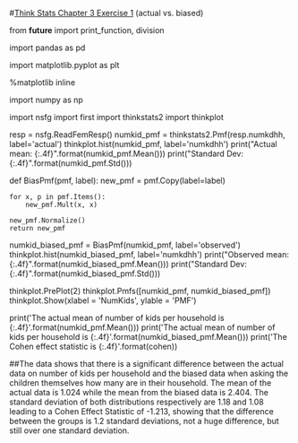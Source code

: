 #[Think Stats Chapter 3 Exercise 1](http://greenteapress.com/thinkstats2/html/thinkstats2004.html#toc31) (actual vs. biased)

from __future__ import print_function, division

import pandas as pd 

import matplotlib.pyplot as plt

%matplotlib inline

import numpy as np

import nsfg 
import first 
import thinkstats2 
import thinkplot

resp = nsfg.ReadFemResp()
numkid_pmf = thinkstats2.Pmf(resp.numkdhh, label='actual')
thinkplot.hist(numkid_pmf, label='numkdhh')
print("Actual mean: {:.4f}".format(numkid_pmf.Mean()))
print("Standard Dev: {:.4f}".format(numkid_pmf.Std()))

def BiasPmf(pmf, label):
    new_pmf = pmf.Copy(label=label)

    for x, p in pmf.Items():
        new_pmf.Mult(x, x)
        
    new_pmf.Normalize()
    return new_pmf

numkid_biased_pmf = BiasPmf(numkid_pmf, label='observed')
thinkplot.hist(numkid_biased_pmf, label='numkdhh')
print("Observed mean: {:.4f}".format(numkid_biased_pmf.Mean()))
print("Standard Dev: {:.4f}".format(numkid_biased_pmf.Std()))

thinkplot.PrePlot(2)
thinkplot.Pmfs([numkid_pmf, numkid_biased_pmf])
thinkplot.Show(xlabel = 'NumKids', ylable = 'PMF')

print('The actual mean of number of kids per household is {:.4f}'.format(numkid_pmf.Mean()))
print('The actual mean of number of kids per household is {:.4f}'.format(numkid_biased_pmf.Mean()))
print('The Cohen effect statistic is {:.4f}'.format(cohen))

##The data shows that there is a significant difference between the actual data on number of kids per household and the biased data when asking the children themselves how many are in their household.  The mean of the actual data is 1.024 while the mean from the biased data is 2.404.  The standard deviation of both distributions respectively are 1.18 and 1.08 leading to a Cohen Effect Statistic of -1.213, showing that the difference between the groups is 1.2 standard deviations, not a huge difference, but still over one standard deviation.
